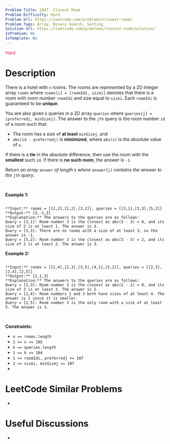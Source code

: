 ```yaml
---
Problem Title: 1847. Closest Room
Problem Difficulty: Hard
Problem Url: https://leetcode.com/problems/closest-room/
Problem Tags: Array, Binary Search, Sorting
Solution Url: https://leetcode.com/problems/closest-room/solution/
IsPremium: No
IsTemplate: No
---
```


<span style="color: rgb(233, 30, 99);">Hard</span>

# Description

There is a hotel with `n` rooms. The rooms are represented by a 2D integer array `rooms` where `rooms[i] = [roomIdi, sizei]` denotes that there is a room with room number `roomIdi` and size equal to `sizei`. Each `roomIdi` is guaranteed to be **unique**.


You are also given `k` queries in a 2D array `queries` where `queries[j] = [preferredj, minSizej]`. The answer to the `jth` query is the room number `id` of a room such that:


* The room has a size of **at least** `minSizej`, and
* `abs(id - preferredj)` is **minimized**, where `abs(x)` is the absolute value of `x`.


If there is a **tie** in the absolute difference, then use the room with the **smallest** such `id`. If there is **no such room**, the answer is `-1`.


Return *an array* `answer` *of length* `k` *where* `answer[j]` *contains the answer to the* `jth` *query*.


 


**Example 1:**



```

**Input:** rooms = [[2,2],[1,2],[3,2]], queries = [[3,1],[3,3],[5,2]]
**Output:** [3,-1,3]
**Explanation:** The answers to the queries are as follows:
Query = [3,1]: Room number 3 is the closest as abs(3 - 3) = 0, and its size of 2 is at least 1. The answer is 3.
Query = [3,3]: There are no rooms with a size of at least 3, so the answer is -1.
Query = [5,2]: Room number 3 is the closest as abs(3 - 5) = 2, and its size of 2 is at least 2. The answer is 3.
```

**Example 2:**



```

**Input:** rooms = [[1,4],[2,3],[3,5],[4,1],[5,2]], queries = [[2,3],[2,4],[2,5]]
**Output:** [2,1,3]
**Explanation:** The answers to the queries are as follows:
Query = [2,3]: Room number 2 is the closest as abs(2 - 2) = 0, and its size of 3 is at least 3. The answer is 2.
Query = [2,4]: Room numbers 1 and 3 both have sizes of at least 4. The answer is 1 since it is smaller.
Query = [2,5]: Room number 3 is the only room with a size of at least 5. The answer is 3.
```

 


**Constraints:**


* `n == rooms.length`
* `1 <= n <= 105`
* `k == queries.length`
* `1 <= k <= 104`
* `1 <= roomIdi, preferredj <= 107`
* `1 <= sizei, minSizej <= 107`
* 




# LeetCode Similar Problems

- []()

# Useful Discussions

- []()
